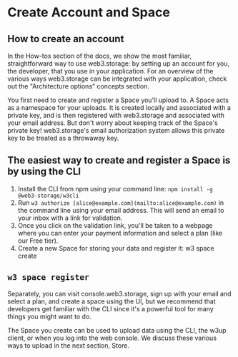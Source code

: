 
# Create Account and Space

## How to create an account

In the How-tos section of the docs, we show the most familiar, straightforward way to use web3.storage: by setting up an account for you, the developer, that you use in your application. For an overview of the various ways web3.storage can be integrated with your application, check out the "Architecture options" concepts section.

You first need to create and register a Space you'll upload to. A Space acts as a namespace for your uploads. It is created locally and associated with a private key, and is then registered with web3.storage and associated with your email address. But don't worry about keeping track of the Space's private key! web3.storage's email authorization system allows this private key to be treated as a throwaway key.

## The easiest way to create and register a Space is by using the CLI

1. Install the CLI from npm using your command line: `npm install -g @web3-storage/w3cli`
2. Run `w3 authorize [alice@example.com](mailto:alice@example.com)` in the command line using your email address. This will send an email to your inbox with a link for validation.
3. Once you click on the validation link, you'll be taken to a webpage where you can enter your payment information and select a plan (like our Free tier).
4. Create a new Space for storing your data and register it:
w3 space create

## `w3 space register`

Separately, you can visit console.web3.storage, sign up with your email and select a plan, and create a space using the UI, but we recommend that developers get familiar with the CLI since it's a powerful tool for many things you might want to do.

The Space you create can be used to upload data using the CLI, the w3up client, or when you log into the web console. We discuss these various ways to upload in the next section, Store.
